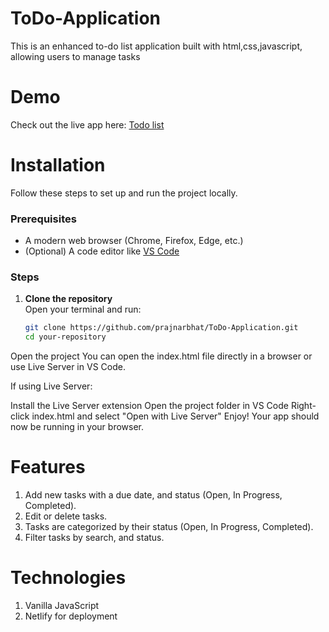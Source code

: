 # ToDo-Application

This is an enhanced to-do list application built with html,css,javascript, allowing users to manage tasks

# Demo
Check out the live app here: [Todo list](https://taskflowmanagment.netlify.app/)


# Installation

Follow these steps to set up and run the project locally.

### Prerequisites
- A modern web browser (Chrome, Firefox, Edge, etc.)
- (Optional) A code editor like [VS Code](https://code.visualstudio.com/)

### Steps

1. **Clone the repository**  
   Open your terminal and run:
   ```sh
   git clone https://github.com/prajnarbhat/ToDo-Application.git
   cd your-repository
Open the project
You can open the index.html file directly in a browser or use Live Server in VS Code.

If using Live Server:

Install the Live Server extension
Open the project folder in VS Code
Right-click index.html and select "Open with Live Server"
Enjoy!
Your app should now be running in your browser.

# Features
1. Add new tasks with a  due date, and status (Open, In Progress, Completed).
2. Edit or delete tasks.
3. Tasks are categorized by their status (Open, In Progress, Completed).
4. Filter tasks by search, and status.

# Technologies

1. Vanilla JavaScript
2. Netlify for deployment

   
